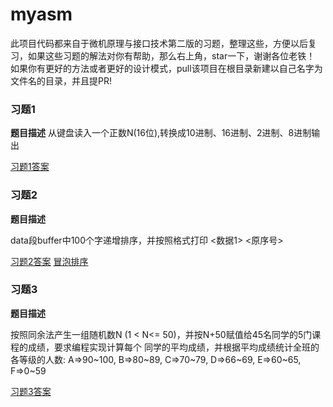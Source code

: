 # myasm
 此项目代码都来自于微机原理与接口技术第二版的习题，整理这些，方便以后复习，如果这些习题的解法对你有帮助，那么右上角，star一下，谢谢各位老铁！
如果你有更好的方法或者更好的设计模式，pull该项目在根目录新建以自己名字为文件名的目录，并且提PR!
### 习题1

**题目描述**
从键盘读入一个正数N(16位),转换成10进制、16进制、2进制、8进制输出

[习题1答案]("https://github.com/StormMaybin/myasm/blob/master/src/test1.asm")


### 习题2

**题目描述**

data段buffer中100个字递增排序，并按照格式打印 <数据1>  <原序号>

[习题2答案]("https://github.com/StormMaybin/myasm/blob/master/src/test2.asm")
[冒泡排序]("https://github.com/StormMaybin/myasm/blob/master/src/bubble.asm")

### 习题3

**题目描述**

按照同余法产生一组随机数N (1 < N<= 50)，并按N+50赋值给45名同学的5门课程的成绩，要求编程实现计算每个
同学的平均成绩，并根据平均成绩统计全班的各等级的人数: A=>90~100, B=>80~89, C=>70~79, D=>66~69, E=>60~65, F=>0~59

[习题3答案]("https://github.com/StormMaybin/myasm/blob/master/src/test3.asm")

